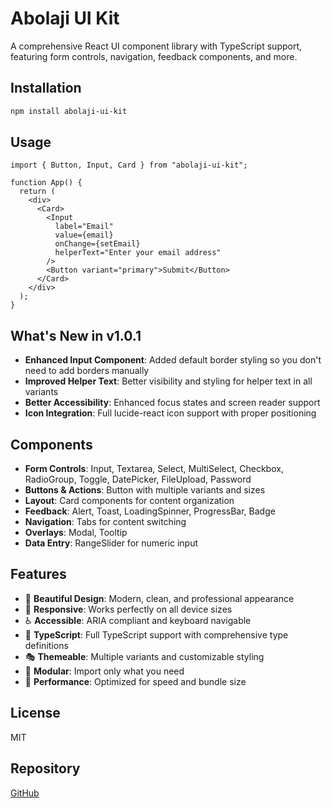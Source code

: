 # Abolaji UI Kit

A comprehensive React UI component library with TypeScript support, featuring form controls, navigation, feedback components, and more.

## Installation

```bash
npm install abolaji-ui-kit
```

## Usage

```tsx
import { Button, Input, Card } from "abolaji-ui-kit";

function App() {
  return (
    <div>
      <Card>
        <Input 
          label="Email" 
          value={email} 
          onChange={setEmail} 
          helperText="Enter your email address"
        />
        <Button variant="primary">Submit</Button>
      </Card>
    </div>
  );
}
```

## What's New in v1.0.1

- **Enhanced Input Component**: Added default border styling so you don't need to add borders manually
- **Improved Helper Text**: Better visibility and styling for helper text in all variants
- **Better Accessibility**: Enhanced focus states and screen reader support
- **Icon Integration**: Full lucide-react icon support with proper positioning

## Components

- **Form Controls**: Input, Textarea, Select, MultiSelect, Checkbox, RadioGroup, Toggle, DatePicker, FileUpload, Password
- **Buttons & Actions**: Button with multiple variants and sizes
- **Layout**: Card components for content organization
- **Feedback**: Alert, Toast, LoadingSpinner, ProgressBar, Badge
- **Navigation**: Tabs for content switching
- **Overlays**: Modal, Tooltip
- **Data Entry**: RangeSlider for numeric input

## Features

- 🎨 **Beautiful Design**: Modern, clean, and professional appearance
- 📱 **Responsive**: Works perfectly on all device sizes
- ♿ **Accessible**: ARIA compliant and keyboard navigable
- 🎯 **TypeScript**: Full TypeScript support with comprehensive type definitions
- 🎭 **Themeable**: Multiple variants and customizable styling
- 🧩 **Modular**: Import only what you need
- 🚀 **Performance**: Optimized for speed and bundle size

## License

MIT

## Repository

[GitHub](https://github.com/abolajii/abolaji-ui-kit)
